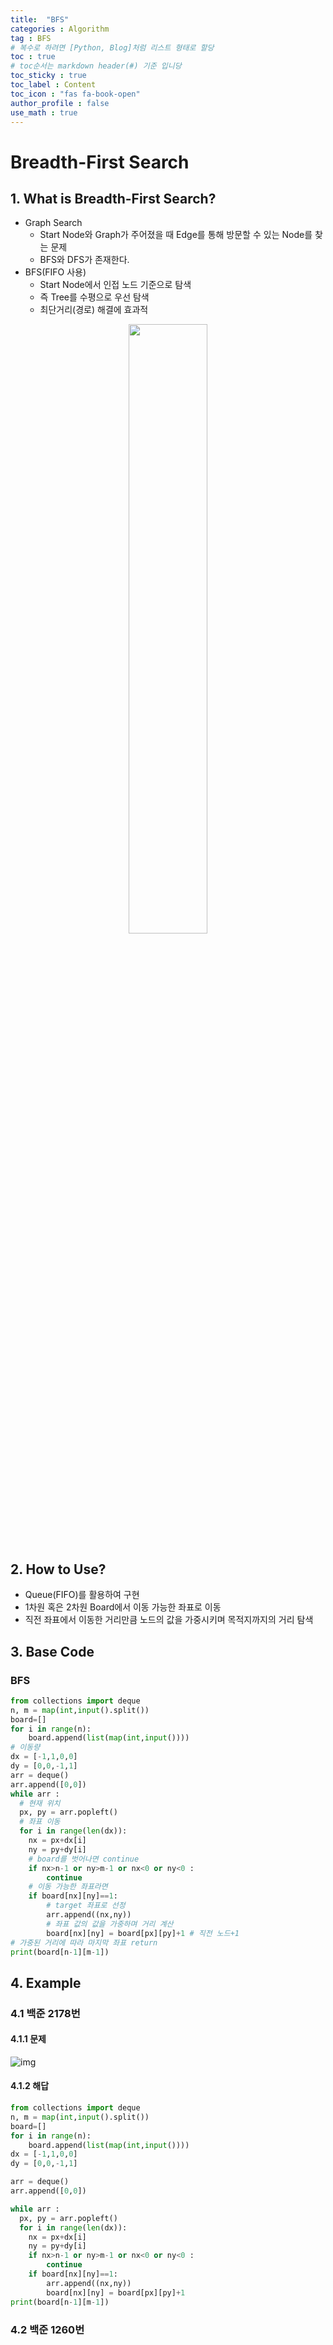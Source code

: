 ```yaml
---
title:  "BFS"
categories : Algorithm
tag : BFS
# 복수로 하려면 [Python, Blog]처럼 리스트 형태로 할당
toc : true
# toc순서는 markdown header(#) 기준 입니당
toc_sticky : true
toc_label : Content
toc_icon : "fas fa-book-open"
author_profile : false
use_math : true
---
```


# Breadth-First Search

## 1. What is Breadth-First Search?
- Graph Search
    - Start Node와 Graph가 주어졌을 때 Edge를 통해 방문할 수 있는 Node를 찾는 문제
    - BFS와 DFS가 존재한다.
- BFS(FIFO 사용)
    - Start Node에서 인접 노드 기준으로 탐색
    - 즉 Tree를 수평으로 우선 탐색
    - 최단거리(경로) 해결에 효과적


<p align="center"><img src = "https://github.com/SEUNGYEOPOH/SEUNGYEOPOH/assets/81912557/a63f11de-ced2-44ed-bd0b-638af9bb68e3" width = "50%" height = "50%" ></p>

## 2. How to Use?
- Queue(FIFO)를 활용하여 구현
- 1차원 혹은 2차원 Board에서 이동 가능한 좌표로 이동
- 직전 좌표에서 이동한 거리만큼 노드의 값을 가중시키며 목적지까지의 거리 탐색

## 3. Base Code
### BFS
```python
from collections import deque
n, m = map(int,input().split())
board=[]
for i in range(n):
    board.append(list(map(int,input())))
# 이동량
dx = [-1,1,0,0]
dy = [0,0,-1,1]
arr = deque()
arr.append([0,0])
while arr :
  # 현재 위치
  px, py = arr.popleft()
  # 좌표 이동
  for i in range(len(dx)):
    nx = px+dx[i]
    ny = py+dy[i]
    # board를 벗어나면 continue
    if nx>n-1 or ny>m-1 or nx<0 or ny<0 :
        continue
    # 이동 가능한 좌표라면
    if board[nx][ny]==1:
        # target 좌표로 선정
        arr.append((nx,ny))
        # 좌표 값의 값을 가중하며 거리 계산
        board[nx][ny] = board[px][py]+1 # 직전 노드+1
# 가중된 거리에 따라 마지막 좌표 return
print(board[n-1][m-1])
```

## 4. Example

### 4.1 백준 2178번
#### 4.1.1 문제
![img](https://github.com/SEUNGYEOPOH/CV/assets/81912557/a56d700b-83a3-4bce-9dab-50e1a5008b68)

#### 4.1.2 해답
```python
from collections import deque
n, m = map(int,input().split())
board=[]
for i in range(n):
    board.append(list(map(int,input())))
dx = [-1,1,0,0]
dy = [0,0,-1,1]

arr = deque()
arr.append([0,0])

while arr :
  px, py = arr.popleft()
  for i in range(len(dx)):
    nx = px+dx[i]
    ny = py+dy[i]
    if nx>n-1 or ny>m-1 or nx<0 or ny<0 :
        continue
    if board[nx][ny]==1:
        arr.append((nx,ny))
        board[nx][ny] = board[px][py]+1 
print(board[n-1][m-1])
```

### 4.2 백준 1260번
